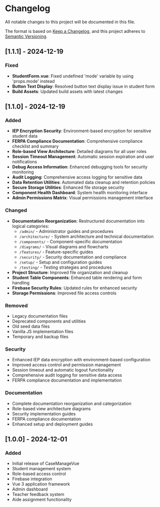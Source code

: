 # Changelog

All notable changes to this project will be documented in this file.

The format is based on [Keep a Changelog](https://keepachangelog.com/en/1.0.0/),
and this project adheres to [Semantic Versioning](https://semver.org/spec/v2.0.0.html).

## [1.1.1] - 2024-12-19

### Fixed
- **StudentForm.vue**: Fixed undefined 'mode' variable by using 'props.mode' instead
- **Button Text Display**: Resolved button text display issue in student form
- **Build Assets**: Updated build assets with latest changes

## [1.1.0] - 2024-12-19

### Added
- **IEP Encryption Security**: Environment-based encryption for sensitive student data
- **FERPA Compliance Documentation**: Comprehensive compliance checklist and summary
- **Role-based View Architecture**: Detailed diagrams for all user roles
- **Session Timeout Management**: Automatic session expiration and user notifications
- **Debug Access Information**: Enhanced debugging tools for security monitoring
- **Audit Logging**: Comprehensive access logging for sensitive data
- **Data Retention Utilities**: Automated data cleanup and retention policies
- **Secure Storage Utilities**: Enhanced file storage security
- **Component Health Dashboard**: System health monitoring interface
- **Admin Permissions Matrix**: Visual permissions management interface

### Changed
- **Documentation Reorganization**: Restructured documentation into logical categories:
  - `/admin/` - Administrator guides and procedures
  - `/architecture/` - System architecture and technical documentation
  - `/components/` - Component-specific documentation
  - `/diagrams/` - Visual diagrams and flowcharts
  - `/features/` - Feature-specific guides
  - `/security/` - Security documentation and compliance
  - `/setup/` - Setup and configuration guides
  - `/testing/` - Testing strategies and procedures
- **Project Structure**: Improved file organization and cleanup
- **Student Table Components**: Enhanced table rendering and form handling
- **Firebase Security Rules**: Updated rules for enhanced security
- **Storage Permissions**: Improved file access controls

### Removed
- Legacy documentation files
- Deprecated components and utilities
- Old seed data files
- Vanilla JS implementation files
- Temporary and backup files

### Security
- Enhanced IEP data encryption with environment-based configuration
- Improved access control and permission management
- Session timeout and automatic logout functionality
- Comprehensive audit logging for sensitive data access
- FERPA compliance documentation and implementation

### Documentation
- Complete documentation reorganization and categorization
- Role-based view architecture diagrams
- Security implementation guides
- FERPA compliance documentation
- Enhanced setup and deployment guides

## [1.0.0] - 2024-12-01

### Added
- Initial release of CaseManageVue
- Student management system
- Role-based access control
- Firebase integration
- Vue 3 application framework
- Admin dashboard
- Teacher feedback system
- Aide assignment functionality 